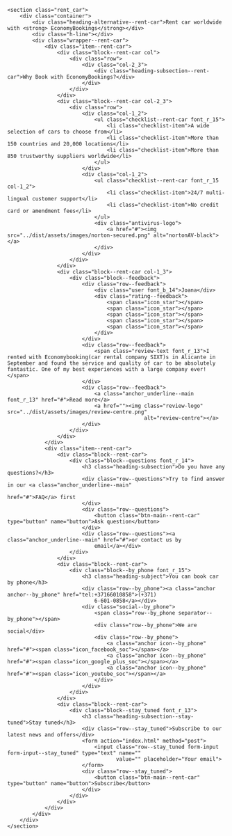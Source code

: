     <section class="rent_car">
        <div class="container">
            <div class="heading-alternative--rent-car">Rent car worldwide with <strong> EconomyBookings</strong></div>
            <div class="h-line"></div>
            <div class="wrapper--rent-car">
                <div class="item--rent-car">
                    <div class="block--rent-car col">
                        <div class="row">
                            <div class="col-2_3">
                                <div class="heading-subsection--rent-car">Why Book with EconomyBookings?</div>
                            </div>
                        </div>
                    </div>
                    <div class="block--rent-car col-2_3">
                        <div class="row">
                            <div class="col-1_2">
                                <ul class="checklist--rent-car font_r_15">
                                    <li class="checklist-item">A wide selection of cars to choose from</li>
                                    <li class="checklist-item">More than 150 countries and 20,000 locations</li>
                                    <li class="checklist-item">More than 850 trustworthy suppliers worldwide</li>
                                </ul>
                            </div>
                            <div class="col-1_2">
                                <ul class="checklist--rent-car font_r_15 col-1_2">
                                    <li class="checklist-item">24/7 multi-lingual customer support</li>
                                    <li class="checklist-item">No credit card or amendment fees</li>
                                </ul>
                                <div class="antivirus-logo">
                                    <a href="#"><img src="../dist/assets/images/norton-secured.png" alt="nortonAV-black"></a>
                                </div>
                            </div>
                        </div>
                    </div>
                    <div class="block--rent-car col-1_3">
                        <div class="block--feedback">
                            <div class="row--feedback">
                                <div class="user font_b_14">Joana</div>
                                <div class="rating--feedback">
                                    <span class="icon_star"></span>
                                    <span class="icon_star"></span>
                                    <span class="icon_star"></span>
                                    <span class="icon_star"></span>
                                    <span class="icon_star"></span>
                                </div>
                            </div>
                            <div class="row--feedback">
                                <span class="review-text font_r_13">I rented with Economybooking(car rental company SIXT)s in Alicante in September and found the service and quality of car to be absolutely fantastic. One of my best experiences with a large company ever!</span>
                            </div>
                            <div class="row--feedback">
                                <a class="anchor_underline--main font_r_13" href="#">Read more</a>
                                <a href=""><img class="review-logo" src="../dist/assets/images/review-centre.png"
                                                alt="review-centre"></a>
                            </div>
                        </div>
                    </div>
                </div>
                <div class="item--rent-car">
                    <div class="block--rent-car">
                        <div class="block--questions font_r_14">
                            <h3 class="heading-subsection">Do you have any questions?</h3>
                            <div class="row--questions">Try to find answer in our <a class="anchor_underline--main"
                                                                                     href="#">FAQ</a> first
                            </div>
                            <div class="row--questions">
                                <button class="btn-main--rent-car" type="button" name="button">Ask question</button>
                            </div>
                            <div class="row--questions"><a class="anchor_underline--main" href="#">or contact us by
                                email</a></div>
                        </div>
                    </div>
                    <div class="block--rent-car">
                        <div class="block--by_phone font_r_15">
                            <h3 class="heading-subject">You can book car by phone</h3>
                            <div class="row--by_phone"><a class="anchor anchor--by_phone" href="tel:+37166010858">(+371)
                                6-601-0858</a></div>
                            <div class="social--by_phone">
                                <span class="row--by_phone separator--by_phone"></span>
                                <div class="row--by_phone">We are social</div>
                                <div class="row--by_phone">
                                    <a class="anchor icon--by_phone" href="#"><span class="icon_facebook_soc"></span></a>
                                    <a class="anchor icon--by_phone" href="#"><span class="icon_google_plus_soc"></span></a>
                                    <a class="anchor icon--by_phone" href="#"><span class="icon_youtube_soc"></span></a>
                                </div>
                            </div>
                        </div>
                    </div>
                    <div class="block--rent-car">
                        <div class="block--stay_tuned font_r_13">
                            <h3 class="heading-subsection--stay-tuned">Stay tuned</h3>
                            <div class="row--stay_tuned">Subscribe to our latest news and offers</div>
                            <form action="index.html" method="post">
                                <input class="row--stay_tuned form-input form-input--stay_tuned" type="text" name=""
                                       value="" placeholder="Your email">
                            </form>
                            <div class="row--stay_tuned">
                                <button class="btn-main--rent-car" type="button" name="button">Subscribe</button>
                            </div>
                        </div>
                    </div>
                </div>
            </div>
        </div>
    </section>
</section>
